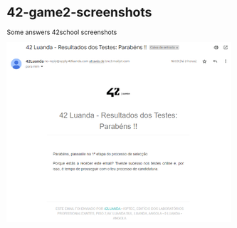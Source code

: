 # 42-game2-screenshots
Some answers 42school screenshots


![It is an image](https://github.com/NzolaKiampava/42-game2-screenshots/blob/main/OneDrive/Imagens/42/42.png)
